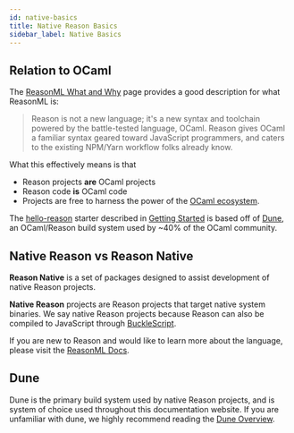 ```yaml
---
id: native-basics
title: Native Reason Basics
sidebar_label: Native Basics
---
```


## Relation to OCaml

The [ReasonML What and Why](https://reasonml.github.io/docs/en/what-and-why) page provides a good description for what ReasonML is:
> Reason is not a new language; it's a new syntax and toolchain powered by the battle-tested language, OCaml. Reason gives OCaml a familiar syntax geared toward JavaScript programmers, and caters to the existing NPM/Yarn workflow folks already know.

What this effectively means is that
- Reason projects **are** OCaml projects
- Reason code **is** OCaml code
- Projects are free to harness the power of the [OCaml ecosystem](https://opam.ocaml.org/packages/).

The [hello-reason](https://github.com/esy-ocaml/hello-reason.git) starter described in [Getting Started](./getting-started) is based off of [Dune](https://dune.build), an OCaml/Reason build system used by ~40% of the OCaml community.

## Native Reason vs Reason Native

**Reason Native** is a set of packages designed to assist development of native Reason projects.

**Native Reason** projects are Reason projects that target native system binaries. We say native Reason projects because Reason can also be compiled to JavaScript through [BuckleScript](https://bucklescript.github.io/).

If you are new to Reason and would like to learn more about the language, please visit the [ReasonML Docs](https://reasonml.github.io/docs/en/what-and-why).

## Dune

Dune is the primary build system used by native Reason projects, and is system of choice used throughout this documentation website. If you are unfamiliar with dune, we highly recommend reading the [Dune Overview](https://dune.readthedocs.io/en/latest/overview.html).
